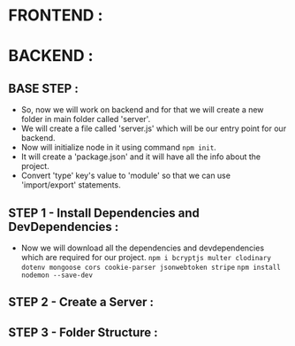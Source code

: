 # FRONTEND :

# BACKEND :

## BASE STEP :

- So, now we will work on backend and for that we will create a new folder in main folder called 'server'.
- We will create a file called 'server.js' which will be our entry point for our backend.
- Now will initialize node in it using command `npm init`.
- It will create a 'package.json' and it will have all the info about the project.
- Convert 'type' key's value to 'module' so that we can use 'import/export' statements.

## STEP 1 - Install Dependencies and DevDependencies :

- Now we will download all the dependencies and devdependencies which are required for our project.
  `npm i bcryptjs multer clodinary dotenv mongoose cors cookie-parser jsonwebtoken stripe`
  `npm install nodemon --save-dev`

## STEP 2 - Create a Server :

## STEP 3 - Folder Structure :
